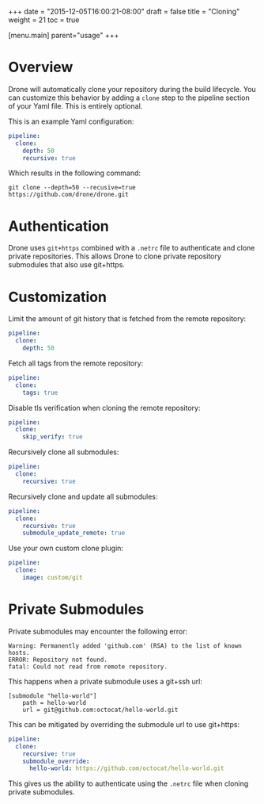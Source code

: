 +++
date = "2015-12-05T16:00:21-08:00"
draft = false
title = "Cloning"
weight = 21
toc = true

[menu.main]
	parent="usage"
+++

# Overview

Drone will automatically clone your repository during the build lifecycle. You can customize this behavior by adding a `clone` step to the pipeline section of your Yaml file. This is entirely optional.

This is an example Yaml configuration:

```yaml
pipeline:
  clone:
    depth: 50
    recursive: true
```

Which results in the following command:

```
git clone --depth=50 --recusive=true https://github.com/drone/drone.git
```

# Authentication

Drone uses `git+https` combined with a `.netrc` file to authenticate and clone private repositories. This allows Drone to clone private repository submodules that also use git+https.

# Customization

Limit the amount of git history that is fetched from the remote repository:

```yaml
pipeline:
  clone:
    depth: 50
```

Fetch all tags from the remote repository:

```yaml
pipeline:
  clone:
    tags: true
```

Disable tls verification when cloning the remote repository:

```yaml
pipeline:
  clone:
    skip_verify: true
```

Recursively clone all submodules:

```yaml
pipeline:
  clone:
    recursive: true
```

Recursively clone and update all submodules:

```yaml
pipeline:
  clone:
    recursive: true
    submodule_update_remote: true
```

Use your own custom clone plugin:

```yaml
pipeline:
  clone:
    image: custom/git
```

# Private Submodules

Private submodules may encounter the following error:

```
Warning: Permanently added 'github.com' (RSA) to the list of known hosts.
ERROR: Repository not found.
fatal: Could not read from remote repository.
```

This happens when a private submodule uses a git+ssh url:

```git
[submodule "hello-world"]
    path = hello-world
    url = git@github.com:octocat/hello-world.git
```

This can be mitigated by overriding the submodule url to use git+https:

```yaml
pipeline:
  clone:
    recursive: true
    submodule_override:
      hello-world: https://github.com/octocat/hello-world.git
```

This gives us the ability to authenticate using the `.netrc` file when cloning private submodules.
